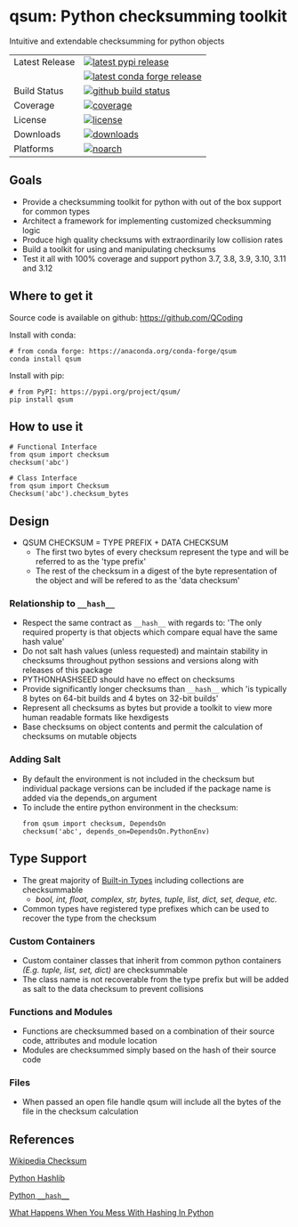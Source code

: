 # qsum: Python checksumming toolkit
Intuitive and extendable checksumming for python objects

<table>
<tr>
  <td>Latest Release</td>
  <td>
    <a href="https://pypi.org/project/qsum/">
    <img src="https://img.shields.io/pypi/v/qsum.svg" alt="latest pypi release" />
    </a>
  </td>
</tr>
<tr>
  <td></td>
  <td>
    <a href="https://anaconda.org/conda-forge/qsum"><img src="https://img.shields.io/conda/vn/conda-forge/qsum.svg" alt="latest conda forge release"/></a>
  </td>
</tr>
<tr>
  <td>Build Status</td>
  <td>
    <a href="https://github.com/QCoding/qsum/actions/workflows/python-tests.yml/badge.svg">
      <img src="https://github.com/QCoding/qsum/actions/workflows/python-tests.yml/badge.svg" alt="github build status">
    </a>
  </td>
</tr>

<tr>
 <td>Coverage</td>
  <td>
    <a href="https://codecov.io/gh/QCoding/qsum">
    <img src="https://codecov.io/github/QCoding/qsum/coverage.svg?branch=master" alt="coverage" />
    </a>
  </td>
</tr>
<tr>
<td>License</td>
<td>
  <a href="https://opensource.org/licenses/MIT">
  <img src="https://img.shields.io/badge/License-MIT-yellow.svg" alt="license" />
  </a>
</td>
</tr>
<tr>
<td>Downloads</td>
<td>
  <a href="https://anaconda.org/conda-forge/qsum">
  <img src="https://img.shields.io/conda/dn/conda-forge/qsum.svg" alt="downloads" />
  </a>
</td>
</tr>
<tr>
<td>Platforms</td>
<td>
  <a href="https://anaconda.org/conda-forge/qsum">
  <img src="https://img.shields.io/conda/pn/conda-forge/qsum.svg" alt="noarch" />
  </a>
</td>
</tr>
</table>


## Goals
* Provide a checksumming toolkit for python with out of the box support for common types
* Architect a framework for implementing customized checksumming logic
* Produce high quality checksums with extraordinarily low collision rates
* Build a toolkit for using and manipulating checksums
* Test it all with 100% coverage and support python 3.7, 3.8, 3.9, 3.10, 3.11 and 3.12

## Where to get it
Source code is available on github: https://github.com/QCoding

Install with conda:
```
# from conda forge: https://anaconda.org/conda-forge/qsum
conda install qsum
```

Install with pip:
```
# from PyPI: https://pypi.org/project/qsum/
pip install qsum
```

## How to use it
```
# Functional Interface
from qsum import checksum
checksum('abc')

# Class Interface
from qsum import Checksum
Checksum('abc').checksum_bytes
```

## Design
* QSUM CHECKSUM = TYPE PREFIX + DATA CHECKSUM 
    * The first two bytes of every checksum represent the type and will be referred to as the 'type prefix'
    * The rest of the checksum in a digest of the byte representation of the object and will be refered to as the 'data checksum'

### Relationship to `__hash__`
* Respect the same contract as `__hash__` with regards to: 'The only required property is that objects which compare equal have the same hash value'
* Do not salt hash values (unless requested) and maintain stability in checksums throughout python sessions and versions along with releases of this package
* PYTHONHASHSEED should have no effect on checksums
* Provide significantly longer checksums than `__hash__` which 'is typically 8 bytes on 64-bit builds and 4 bytes on 32-bit builds'
* Represent all checksums as bytes but provide a toolkit to view more human readable formats like hexdigests
* Base checksums on object contents and permit the calculation of checksums on mutable objects

### Adding Salt
* By default the environment is not included in the checksum but individual package versions can be included if the package name is added via the depends_on argument
* To include the entire python environment in the checksum:
    ```
    from qsum import checksum, DependsOn
    checksum('abc', depends_on=DependsOn.PythonEnv)
    ```

## Type Support
* The great majority of [Built-in Types](https://docs.python.org/3.7/library/stdtypes.html) including collections are checksummable
    * _bool, int, float, complex, str, bytes, tuple, list, dict, set, deque, etc._
* Common types have registered type prefixes which can be used to recover the type from the checksum

###  Custom Containers
* Custom container classes that inherit from common python containers _(E.g. tuple, list, set, dict)_ are checksummable
* The class name is not recoverable from the type prefix but will be added as salt to the data checksum to prevent collisions

### Functions and Modules
* Functions are checksummed based on a combination of their source code, attributes and module location
* Modules are checksummed simply based on the hash of their source code

### Files
* When passed an open file handle qsum will include all the bytes of the file in the checksum calculation

## References
[Wikipedia Checksum](https://en.wikipedia.org/wiki/Checksum)

[Python Hashlib](https://docs.python.org/3/library/hashlib.html)

[Python `__hash__`](https://docs.python.org/3/reference/datamodel.html#object.__hash__)

[What Happens When You Mess With Hashing In Python](https://www.asmeurer.com/blog/posts/what-happens-when-you-mess-with-hashing-in-python/)
